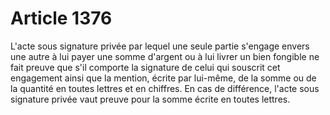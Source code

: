 # Article 1376

<p>L'acte sous signature privée par lequel une seule partie s'engage envers une autre à lui payer une somme d'argent ou à lui livrer un bien fongible ne fait preuve que s'il comporte la signature de celui qui souscrit cet engagement ainsi que la mention, écrite par lui-même, de la somme ou de la quantité en toutes lettres et en chiffres. En cas de différence, l'acte sous signature privée vaut preuve pour la somme écrite en toutes lettres. </p>